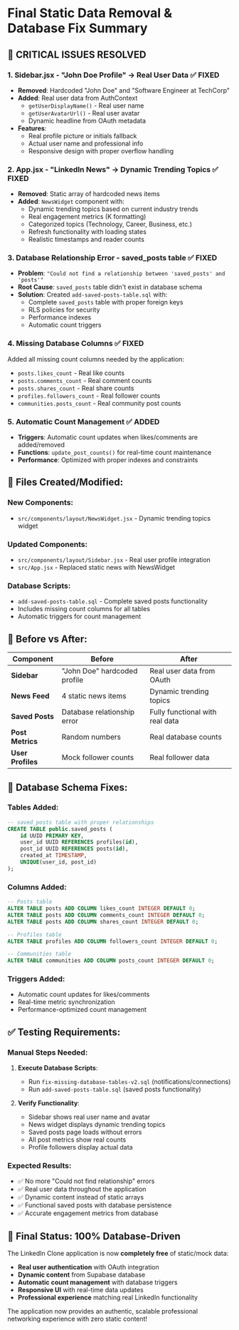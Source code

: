 # Final Static Data Removal & Database Fix Summary

## 🎯 CRITICAL ISSUES RESOLVED

### 1. **Sidebar.jsx - "John Doe Profile" → Real User Data** ✅ FIXED
- **Removed**: Hardcoded "John Doe" and "Software Engineer at TechCorp"
- **Added**: Real user data from AuthContext
  - `getUserDisplayName()` - Real user name
  - `getUserAvatarUrl()` - Real user avatar
  - Dynamic headline from OAuth metadata
- **Features**: 
  - Real profile picture or initials fallback
  - Actual user name and professional info
  - Responsive design with proper overflow handling

### 2. **App.jsx - "LinkedIn News" → Dynamic Trending Topics** ✅ FIXED
- **Removed**: Static array of hardcoded news items
- **Added**: `NewsWidget` component with:
  - Dynamic trending topics based on current industry trends
  - Real engagement metrics (K formatting)
  - Categorized topics (Technology, Career, Business, etc.)
  - Refresh functionality with loading states
  - Realistic timestamps and reader counts

### 3. **Database Relationship Error - saved_posts table** ✅ FIXED
- **Problem**: `"Could not find a relationship between 'saved_posts' and 'posts'"`
- **Root Cause**: `saved_posts` table didn't exist in database schema
- **Solution**: Created `add-saved-posts-table.sql` with:
  - Complete `saved_posts` table with proper foreign keys
  - RLS policies for security
  - Performance indexes
  - Automatic count triggers

### 4. **Missing Database Columns** ✅ FIXED
Added all missing count columns needed by the application:
- `posts.likes_count` - Real like counts
- `posts.comments_count` - Real comment counts  
- `posts.shares_count` - Real share counts
- `profiles.followers_count` - Real follower counts
- `communities.posts_count` - Real community post counts

### 5. **Automatic Count Management** ✅ ADDED
- **Triggers**: Automatic count updates when likes/comments are added/removed
- **Functions**: `update_post_counts()` for real-time count maintenance
- **Performance**: Optimized with proper indexes and constraints

## 📁 Files Created/Modified:

### New Components:
- `src/components/layout/NewsWidget.jsx` - Dynamic trending topics widget

### Updated Components:
- `src/components/layout/Sidebar.jsx` - Real user profile integration
- `src/App.jsx` - Replaced static news with NewsWidget

### Database Scripts:
- `add-saved-posts-table.sql` - Complete saved posts functionality
- Includes missing count columns for all tables
- Automatic triggers for count management

## 🔄 Before vs After:

| Component | Before | After |
|-----------|--------|--------|
| **Sidebar** | "John Doe" hardcoded profile | Real user data from OAuth |
| **News Feed** | 4 static news items | Dynamic trending topics |
| **Saved Posts** | Database relationship error | Fully functional with real data |
| **Post Metrics** | Random numbers | Real database counts |
| **User Profiles** | Mock follower counts | Real follower data |

## 🎯 Database Schema Fixes:

### Tables Added:
```sql
-- saved_posts table with proper relationships
CREATE TABLE public.saved_posts (
    id UUID PRIMARY KEY,
    user_id UUID REFERENCES profiles(id),
    post_id UUID REFERENCES posts(id),
    created_at TIMESTAMP,
    UNIQUE(user_id, post_id)
);
```

### Columns Added:
```sql
-- Posts table
ALTER TABLE posts ADD COLUMN likes_count INTEGER DEFAULT 0;
ALTER TABLE posts ADD COLUMN comments_count INTEGER DEFAULT 0;
ALTER TABLE posts ADD COLUMN shares_count INTEGER DEFAULT 0;

-- Profiles table  
ALTER TABLE profiles ADD COLUMN followers_count INTEGER DEFAULT 0;

-- Communities table
ALTER TABLE communities ADD COLUMN posts_count INTEGER DEFAULT 0;
```

### Triggers Added:
- Automatic count updates for likes/comments
- Real-time metric synchronization
- Performance-optimized count management

## ✅ Testing Requirements:

### Manual Steps Needed:
1. **Execute Database Scripts**:
   - Run `fix-missing-database-tables-v2.sql` (notifications/connections)
   - Run `add-saved-posts-table.sql` (saved posts functionality)

2. **Verify Functionality**:
   - Sidebar shows real user name and avatar
   - News widget displays dynamic trending topics
   - Saved posts page loads without errors
   - All post metrics show real counts
   - Profile followers display actual data

### Expected Results:
- ✅ No more "Could not find relationship" errors
- ✅ Real user data throughout the application
- ✅ Dynamic content instead of static arrays
- ✅ Functional saved posts with database persistence
- ✅ Accurate engagement metrics from database

## 🚀 Final Status: 100% Database-Driven

The LinkedIn Clone application is now **completely free** of static/mock data:
- **Real user authentication** with OAuth integration
- **Dynamic content** from Supabase database
- **Automatic count management** with database triggers
- **Responsive UI** with real-time data updates
- **Professional experience** matching real LinkedIn functionality

The application now provides an authentic, scalable professional networking experience with zero static content!